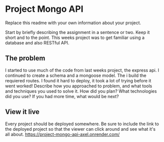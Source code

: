 # Project Mongo API

Replace this readme with your own information about your project.

Start by briefly describing the assignment in a sentence or two. Keep it short and to the point.
This weeks project was to get familiar using a database and also RESTful API.

## The problem

I started to use much of the code from last weeks project, the express api. I continued to create a schema and a mongoose model. The i build the requiered routes. I found it hard to deploy, it took a lot of trying before it went worked!
Describe how you approached to problem, and what tools and techniques you used to solve it. How did you plan? What technologies did you use? If you had more time, what would be next?

## View it live

Every project should be deployed somewhere. Be sure to include the link to the deployed project so that the viewer can click around and see what it's all about.
https://project-mongo-api-axel.onrender.com/
